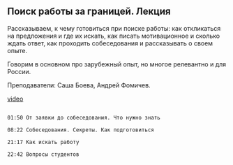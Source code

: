 ## Поиск работы за границей. Лекция

Рассказываем, к чему готовиться при поиске работы: как откликаться на предложения и где их искать, как писать мотивационное и сколько ждать ответ, как проходить собеседования и рассказывать о своем опыте. 

Говорим в основном про зарубежный опыт, но многое релевантно и для России.

Преподаватели: Саша Боева, Андрей Фомичев. 

[video](https://player.softculture.cc/embed/PRT/PRT_47.11.01_L6-10_Andrew_and_Alexandra_AbroadTips)

```chapters

01:50 От заявки до собеседования. Что нужно знать

08:22 Собеседования. Секреты. Как подготовиться

21:17 Как искать работу

22:42 Вопросы студентов

```